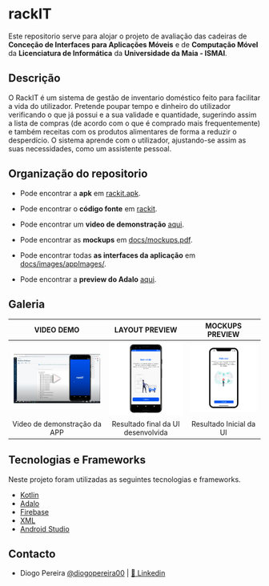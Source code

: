 # rackIT
Este repositorio serve para alojar o projeto de avaliação das cadeiras de **Conceção de Interfaces para Aplicações Móveis** e de **Computação Móvel** da **Licenciatura de Informática** da **Universidade da Maia - ISMAI**.



## Descrição
O RackIT é um sistema de gestão de inventario doméstico feito para facilitar a vida do utilizador. Pretende poupar tempo e dinheiro do utilizador verificando o que já possui e a sua validade e quantidade, sugerindo assim a lista de compras (de acordo com o que é comprado mais frequentemente) e também receitas com os produtos alimentares de forma a reduzir o desperdício. O sistema aprende com o utilizador, ajustando-se assim as suas necessidades, como um assistente pessoal.

## Organização do repositorio
* Pode encontrar a **apk** em [rackit.apk](https://github.com/diogopereira00/RackIT/blob/main/rackit.apk).
* Pode encontrar o **código fonte** em [rackit](https://github.com/diogopereira00/RackIT/tree/main/rackit).
* Pode encontrar um   **video de demonstração** [aqui](https://www.youtube.com/watch?v=iz7Q-Qj05Jg).
* Pode encontrar as **mockups** em [docs/mockups.pdf](https://github.com/diogopereira00/RackIT/blob/main/docs/mokcups.pdf).
* Pode encontrar todas **as interfaces da aplicação** em [docs/images/appImages/](https://github.com/diogopereira00/RackIT/tree/main/docs/images/appImages).

* Pode encontrar a  **preview do Adalo** [aqui](https://previewer.adalo.com/2c0a7795-ff19-4203-890f-a534f801457d).



## Galeria
| VIDEO DEMO | LAYOUT PREVIEW | MOCKUPS PREVIEW |
:-: | :-: | :-: |
[![Video_Preview](https://github.com/diogopereira00/RackIT/blob/main/docs/images/previewvideo.png)](https://www.youtube.com/watch?v=iz7Q-Qj05Jg) | [![APP Layout](https://github.com/diogopereira00/RackIT/blob/main/docs/images/app.gif)](https://github.com/diogopereira00/RackIT/tree/main/docs/images/appImages) |  [![mockups](https://github.com/diogopereira00/RackIT/blob/main/docs/images/mockups.gif)](https://github.com/diogopereira00/RackIT/blob/main/docs/mokcups.pdf)
Video de demonstração da APP | Resultado final da UI desenvolvida | Resultado Inicial da UI

## Tecnologias e Frameworks
Neste projeto foram utilizadas as seguintes tecnologias e frameworks.

* [Kotlin](https://kotlinlang.org/)
* [Adalo](https://www.adalo.com/)
* [Firebase](https://firebase.google.com/)
* [XML](https://www.w3schools.com/xml/)
* [Android Studio](https://developer.android.com/studio)




## Contacto
* Diogo Pereira [@diogopereira00](https://github.com/diogopereira00) | [💼 Linkedin](https://www.linkedin.com/in/diogopereira23/)

